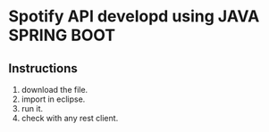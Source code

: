 # Spotify API developd using JAVA SPRING BOOT

## Instructions
1. download the file.
2. import in eclipse.
3. run it.
4. check with any rest client.
